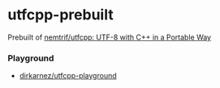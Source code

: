 utfcpp-prebuilt
===============
Prebuilt of [nemtrif/utfcpp: UTF-8 with C++ in a Portable Way](https://github.com/nemtrif/utfcpp)

### Playground
- [dirkarnez/utfcpp-playground](https://github.com/dirkarnez/utfcpp-playground)
